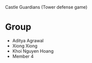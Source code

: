 Castle Guardians (Tower defense game)


# Group
- Aditya Agrawal
- Xiong Xiong
- Khoi Nguyen Hoang
- Member 4
